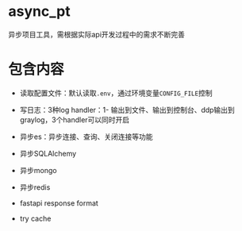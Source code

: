 # async_pt

异步项目工具，需根据实际api开发过程中的需求不断完善

# 包含内容

- 读取配置文件：默认读取`.env`，通过环境变量`CONFIG_FILE`控制
- 写日志：3种log handler：1- 输出到文件、输出到控制台、ddp输出到graylog，3个handler可以同时开启
- 异步es：异步连接、查询、关闭连接等功能


- 异步SQLAlchemy
- 异步mongo
- 异步redis
- fastapi response format
- try cache